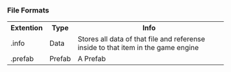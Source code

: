 ### File Formats

<table>
	<tr>
		<th>Extention</th>
		<th>Type</th>
		<th>Info</th>
	</tr>
	<tr>
		<td>.info</td>
		<td>Data</td>
		<td>Stores all data of that file and referense inside to that item in the game engine</td>
	</tr>
	<tr>
		<td>.prefab</td>
		<td>Prefab</td>
		<td>A Prefab</td>
	</tr>
</table> 